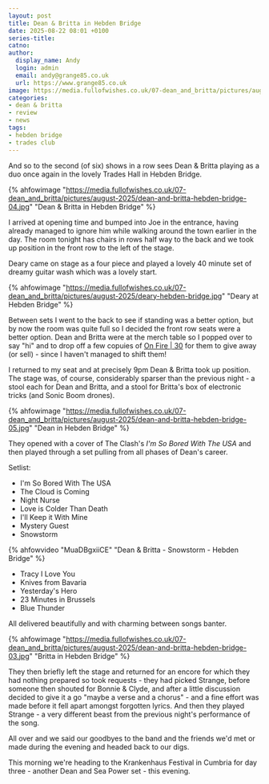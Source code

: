 ```yaml
---
layout: post
title: Dean & Britta in Hebden Bridge
date: 2025-08-22 08:01 +0100
series-title:
catno:
author:
  display_name: Andy
  login: admin
  email: andy@grange85.co.uk
  url: https://www.grange85.co.uk
image: https://media.fullofwishes.co.uk/07-dean_and_britta/pictures/august-2025/dean-and-britta-hebden-bridge-04.jpg
categories:
- dean & britta
- review
- news
tags:
- hebden bridge
- trades club
---
```

And so to the second (of six) shows in a row sees Dean & Britta playing as a duo once again in the lovely Trades Hall in Hebden Bridge.

{% ahfowimage "https://media.fullofwishes.co.uk/07-dean_and_britta/pictures/august-2025/dean-and-britta-hebden-bridge-04.jpg" "Dean & Britta in Hebden Bridge" %}

I arrived at opening time and bumped into Joe in the entrance, having already managed to ignore him while walking around the town earlier in the day. The room tonight has chairs in rows half way to the back and we took up position in the front row to the left of the stage.

Deary came on stage as a four piece and played a lovely 40 minute set of dreamy guitar wash which was a lovely start.

{% ahfowimage "https://media.fullofwishes.co.uk/07-dean_and_britta/pictures/august-2025/deary-hebden-bridge.jpg" "Deary at Hebden Bridge" %}

Between sets I went to the back to see if standing was a better option, but by now the room was quite full so I decided the front row seats were a better option. Dean and Britta were at the merch table so I popped over to say "hi" and to drop off a few copuies of [On Fire \| 30]() for them to give away (or sell) - since I haven't managed to shift them!

I returned to my seat and at precisely 9pm Dean & Britta took up position. The stage was, of course, considerably sparser than the previous night - a stool each for Dean and Britta, and a stool for Britta's box of electronic tricks (and Sonic Boom drones).

{% ahfowimage "https://media.fullofwishes.co.uk/07-dean_and_britta/pictures/august-2025/dean-and-britta-hebden-bridge-05.jpg" "Dean in Hebden Bridge" %}

They opened with a cover of The Clash's _I'm So Bored With The USA_ and then played through a set pulling from all phases of Dean's career.

Setlist:
 - I'm So Bored With The USA
 - The Cloud is Coming
 - Night Nurse
 - Love is Colder Than Death
 - I'll Keep it With Mine
 - Mystery Guest
 - Snowstorm

{% ahfowvideo "MuaDBgxiiCE" "Dean & Britta - Snowstorm - Hebden Bridge" %}

 - Tracy I Love You
 - Knives from Bavaria
 - Yesterday's Hero
 - 23 Minutes in Brussels
 - Blue Thunder

All delivered beautifully and with charming between songs banter. 

{% ahfowimage "https://media.fullofwishes.co.uk/07-dean_and_britta/pictures/august-2025/dean-and-britta-hebden-bridge-03.jpg" "Britta in Hebden Bridge" %}

They then briefly left the stage and returned for an encore for which they had nothing prepared so took requests - they had picked Strange, before someone then shouted for Bonnie & Clyde, and after a little discussion decided to give it a go "maybe a verse and a chorus" - and a fine effort was made before it fell apart amongst forgotten lyrics. And then they played Strange - a very different beast from the previous night's performance of the song.

All over and we said our goodbyes to the band and the friends we'd met or made during the evening and headed back to our digs.

This morning we're heading to the Krankenhaus Festival in Cumbria for day three - another Dean and Sea Power set - this evening.
